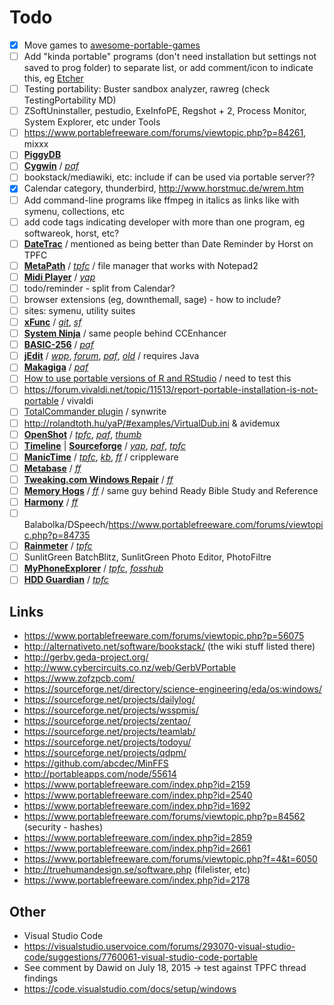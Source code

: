  
# Todo

- [x] Move games to [awesome-portable-games](https://github.com/shnbwmn/awesome-portable-games)</s>
- [ ] Add "kinda portable" programs (don't need installation but settings not saved to prog folder) to separate list, or add comment/icon to indicate this, eg [Etcher](https://www.portablefreeware.com/forums/viewtopic.php?p=84074)
- [ ] Testing portability: Buster sandbox analyzer, rawreg (check TestingPortability MD)
- [ ] ZSoftUninstaller, pestudio, ExeInfoPE, Regshot + 2, Process Monitor, System Explorer, etc under Tools
- [ ] https://www.portablefreeware.com/forums/viewtopic.php?p=84261, mixxx
- [ ] [**PiggyDB**](https://piggydb.net/)
- [ ] [**Cygwin**](https://www.cygwin.com/) / [*paf*](https://github.com/GathSystems/CygwinPortable)
- [ ] bookstack/mediawiki, etc: include if can be used via portable server??
- [x] Calendar category, thunderbird, http://www.horstmuc.de/wrem.htm
- [ ] Add command-line programs like ffmpeg in italics as links like with symenu, collections, etc
- [ ] add code tags indicating developer with more than one program, eg softwareok, horst, etc?
- [ ] [**DateTrac**](http://www.freewarefiles.com/Datetrac-V_program_25608.html) / mentioned as being better than Date Reminder by Horst on TPFC
- [ ] [**MetaPath**](http://www.flos-freeware.ch/archive.html) / [*tpfc*](https://www.portablefreeware.com/index.php?id=1701) / file manager that works with Notepad2
- [ ] [**Midi Player**](http://falcosoft.hu/softwares.html#midiplayer) / [*yap*](http://rolandtoth.hu/yaP/#examples/Midi%20Player.ini)
- [ ] todo/reminder - split from Calendar?
- [ ] browser extensions (eg, downthemall, sage) - how to include?
- [ ] sites: symenu, utility suites
- [ ] [**xFunc**](http://xfunc.codeplex.com/) / [*git*](https://sys27.github.io/xFunc/), [*sf*](https://sourceforge.net/projects/xfunc/)
- [ ] [**System Ninja**](https://singularlabs.com/software/system-ninja/) / same people behind CCEnhancer
- [ ] [**BASIC-256**](http://www.basic256.org/index_en) / [*paf*](https://sourceforge.net/projects/basic256prtbl/)
- [ ] [**jEdit**](http://jedit.org/index.php) / [*wpp*](http://www.winpenpack.com/en/download.php?view.840), [*forum*](http://community.jedit.org/?q=node/view/4368), [*paf*](http://portableapps.com/node/37447), [*old*](http://portableapps.com/node/11617) / requires Java
- [ ] [**Makagiga**](http://makagiga.sourceforge.net/index.html) / [*paf*](http://portableapps.com/node/30048)
- [ ] [How to use portable versions of R and RStudio](https://github.com/ClaudiaBrauer/A-very-short-introduction-to-R/blob/master/documents/Portable%20versions%20of%20R%20and%20RStudio.pdf) / need to test this
- [ ] https://forum.vivaldi.net/topic/11513/report-portable-installation-is-not-portable / vivaldi
- [ ] [TotalCommander plugin](http://totalcmd.net/plugring/syn2.html) / synwrite
- [ ] http://rolandtoth.hu/yaP/#examples/VirtualDub.ini & avidemux
- [ ] [**OpenShot**](http://www.openshot.org/) / [*tpfc*](https://www.portablefreeware.com/forums/viewtopic.php?f=20&t=23000), [*paf*](http://portableapps.com/node/53957), [*thumb*](http://www.thumbapps.org/2016/08/OpenShot-Video-Editor-portable.html)
- [ ] [**Timeline**](http://thetimelineproj.sourceforge.net/about.html) | [**Sourceforge**](https://sourceforge.net/projects/thetimelineproj/) / [*yap*](http://rolandtoth.hu/yaP/#examples/Timeline.ini), [*paf*](http://portableapps.com/node/38124), [*tpfc*](https://www.portablefreeware.com/forums/viewtopic.php?f=20&t=11811)
- [ ] [**ManicTime**](http://www.manictime.com/) / [*tpfc*](https://www.portablefreeware.com/forums/viewtopic.php?f=2&t=6741), [*kb*](http://support.manictime.com/knowledgebase/articles/686352-how-is-portable-usb-version-different), [*ff*](http://www.freewarefiles.com/ManicTime_program_42343.html) / crippleware
- [ ] [**Metabase**](http://www.metabase.com/) / [*ff*](http://www.freewarefiles.com/Metabase_program_109336.html)
- [ ] [**Tweaking.com Windows Repair**](http://www.tweaking.com/content/page/windows_repair_all_in_one.html) / [*ff*](http://www.freewarefiles.com/Tweaking-com-Windows-Repair_program_70466.html)
- [ ] [**Memory Hogs**](http://michaels-tech-notes.info/) / [*ff*](http://www.freewarefiles.com/Memory-Hogs_program_109765.html) / same guy behind Ready Bible Study and Reference
- [ ] [**Harmony**](http://getharmony.xyz/) / [*ff*](http://www.freewarefiles.com/Harmony_program_108881.html)
- [ ] Balabolka/DSpeech/https://www.portablefreeware.com/forums/viewtopic.php?p=84735
- [ ] [**Rainmeter**](https://www.rainmeter.net/) / [*tpfc*](https://www.portablefreeware.com/index.php?id=586)
- [ ] SunlitGreen BatchBlitz, SunlitGreen Photo Editor, PhotoFiltre
- [ ] [**MyPhoneExplorer**](http://www.fjsoft.at/en/) / [*tpfc*](https://www.portablefreeware.com/index.php?id=1776), [*fosshub*](https://www.fosshub.com/MyPhoneExplorer.html)
- [ ] [**HDD Guardian**](http://hddguardian.codeplex.com/) / [*tpfc*](https://www.portablefreeware.com/forums/viewtopic.php?f=4&t=21980)

## Links

* https://www.portablefreeware.com/forums/viewtopic.php?p=56075
* http://alternativeto.net/software/bookstack/ (the wiki stuff listed there)
* http://gerbv.geda-project.org/
* http://www.cybercircuits.co.nz/web/GerbVPortable
* https://www.zofzpcb.com/
* https://sourceforge.net/directory/science-engineering/eda/os:windows/
* https://sourceforge.net/projects/dailylog/
* https://sourceforge.net/projects/wsspmis/
* https://sourceforge.net/projects/zentao/
* https://sourceforge.net/projects/teamlab/
* https://sourceforge.net/projects/todoyu/
* https://sourceforge.net/projects/qdpm/
* https://github.com/abcdec/MinFFS
* http://portableapps.com/node/55614
* https://www.portablefreeware.com/index.php?id=2159
* https://www.portablefreeware.com/index.php?id=2540
* https://www.portablefreeware.com/index.php?id=1692
* https://www.portablefreeware.com/forums/viewtopic.php?p=84562 (security - hashes)
* https://www.portablefreeware.com/index.php?id=2859
* https://www.portablefreeware.com/index.php?id=2661
* https://www.portablefreeware.com/forums/viewtopic.php?f=4&t=6050
* http://truehumandesign.se/software.php (filelister, etc)
* https://www.portablefreeware.com/index.php?id=2178


## Other
* Visual Studio Code
 * https://visualstudio.uservoice.com/forums/293070-visual-studio-code/suggestions/7760061-visual-studio-code-portable
 * See comment by Dawid on July 18, 2015 -> test against TPFC thread findings
 * https://code.visualstudio.com/docs/setup/windows


